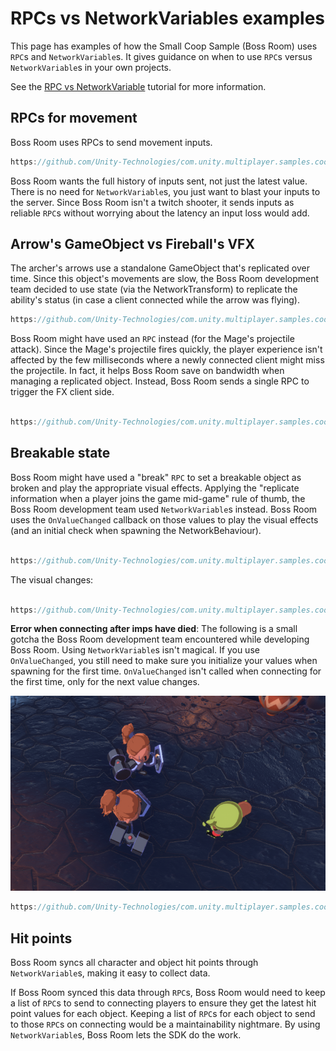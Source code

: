 # RPCs vs NetworkVariables examples

This page has examples of how the Small Coop Sample (Boss Room) uses `RPC`s and `NetworkVariable`s. It gives guidance on when to use `RPC`s versus `NetworkVariable`s in your own projects.

See the [RPC vs NetworkVariable](rpcvnetvar.md) tutorial for more information.

## RPCs for movement

Boss Room uses RPCs to send movement inputs.

```csharp reference
https://github.com/Unity-Technologies/com.unity.multiplayer.samples.coop/blob/v2.2.0/Assets/Scripts/Gameplay/UserInput/ClientInputSender.cs
```

Boss Room wants the full history of inputs sent, not just the latest value. There is no need for `NetworkVariable`s, you just want to blast your inputs to the server. Since Boss Room isn't a twitch shooter, it sends inputs as reliable `RPC`s without worrying about the latency an input loss would add.

## Arrow's GameObject vs Fireball's VFX

The archer's arrows use a standalone GameObject that's replicated over time. Since this object's movements are slow, the Boss Room development team decided to use state (via the NetworkTransform) to replicate the ability's status (in case a client connected while the arrow was flying).

```csharp reference
https://github.com/Unity-Technologies/com.unity.multiplayer.samples.coop/blob/v2.2.0/Assets/Scripts/Gameplay/GameplayObjects/Projectiles/PhysicsProjectile.cs
```

Boss Room might have used an `RPC` instead (for the Mage's projectile attack). Since the Mage's projectile fires quickly, the player experience isn't affected by the few milliseconds where a newly connected client might miss the projectile. In fact, it helps Boss Room save on bandwidth when managing a replicated object. Instead, Boss Room sends a single RPC to trigger the FX client side.

```csharp reference

https://github.com/Unity-Technologies/com.unity.multiplayer.samples.coop/blob/v2.2.0/Assets/Scripts/Gameplay/GameplayObjects/Projectiles/FXProjectile.cs

```

## Breakable state

Boss Room might have used a "break" `RPC` to set a breakable object as broken and play the appropriate visual effects. Applying the "replicate information when a player joins the game mid-game" rule of thumb, the Boss Room development team used `NetworkVariable`s instead. Boss Room uses the `OnValueChanged` callback on those values to play the visual effects (and an initial check when spawning the NetworkBehaviour).

```csharp reference

https://github.com/Unity-Technologies/com.unity.multiplayer.samples.coop/blob/v2.2.0/Assets/Scripts/Gameplay/GameplayObjects/Breakable.cs#L59-L78

```

The visual changes:

```csharp reference

https://github.com/Unity-Technologies/com.unity.multiplayer.samples.coop/blob/v2.2.0/Assets/Scripts/Gameplay/GameplayObjects/Breakable.cs#L146-L156

```

**Error when connecting after imps have died**: The following is a small gotcha the Boss Room development team encountered while developing Boss Room. Using `NetworkVariable`s isn't magical. If you use `OnValueChanged`, you still need to make sure you initialize your values when spawning for the first time. `OnValueChanged` isn't called when connecting for the first time, only for the next value changes.

![imp not appearing dead](../images/01_imp_not_appearing_dead.png)


```csharp reference
https://github.com/Unity-Technologies/com.unity.multiplayer.samples.coop/blob/v2.2.0/Assets/Scripts/Gameplay/GameplayObjects/Character/ServerAnimationHandler.cs#L23-L30
```

## Hit points

Boss Room syncs all character and object hit points through `NetworkVariable`s, making it easy to collect data.

If Boss Room synced this data through `RPC`s, Boss Room would need to keep a list of `RPC`s to send to connecting players to ensure they get the latest hit point values for each object. Keeping a list of `RPC`s for each object to send to those `RPC`s on connecting would be a maintainability nightmare. By using `NetworkVariable`s, Boss Room lets the SDK do the work.
